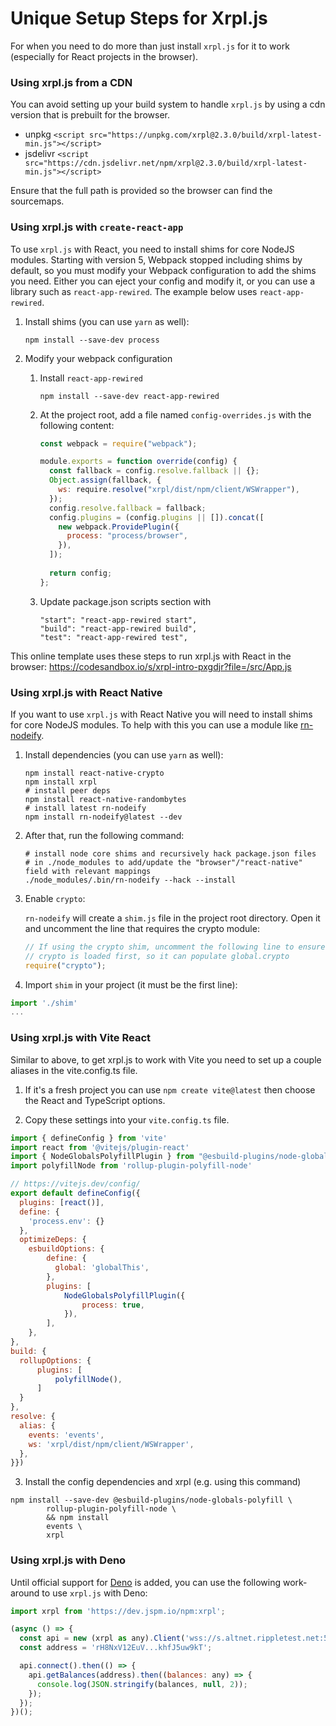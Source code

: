 # Unique Setup Steps for Xrpl.js

For when you need to do more than just install `xrpl.js` for it to work (especially for React projects in the browser).

### Using xrpl.js from a CDN

You can avoid setting up your build system to handle `xrpl.js` by using a cdn version that is prebuilt for the browser.

- unpkg `<script src="https://unpkg.com/xrpl@2.3.0/build/xrpl-latest-min.js"></script>`
- jsdelivr `<script src="https://cdn.jsdelivr.net/npm/xrpl@2.3.0/build/xrpl-latest-min.js"></script>`

Ensure that the full path is provided so the browser can find the sourcemaps.

### Using xrpl.js with `create-react-app`

To use `xrpl.js` with React, you need to install shims for core NodeJS modules. Starting with version 5, Webpack stopped including shims by default, so you must modify your Webpack configuration to add the shims you need. Either you can eject your config and modify it, or you can use a library such as `react-app-rewired`. The example below uses `react-app-rewired`.

1. Install shims (you can use `yarn` as well):

   ```shell
   npm install --save-dev process
   ```

2. Modify your webpack configuration

   1. Install `react-app-rewired`

      ```shell
      npm install --save-dev react-app-rewired
      ```

   2. At the project root, add a file named `config-overrides.js` with the following content:

      ```javascript
      const webpack = require("webpack");

      module.exports = function override(config) {
        const fallback = config.resolve.fallback || {};
        Object.assign(fallback, {
          ws: require.resolve("xrpl/dist/npm/client/WSWrapper"),
        });
        config.resolve.fallback = fallback;
        config.plugins = (config.plugins || []).concat([
          new webpack.ProvidePlugin({
            process: "process/browser",
          }),
        ]);
        
        return config;
      };
      ```

   3. Update package.json scripts section with

      ```
      "start": "react-app-rewired start",
      "build": "react-app-rewired build",
      "test": "react-app-rewired test",
      ```

This online template uses these steps to run xrpl.js with React in the browser:
https://codesandbox.io/s/xrpl-intro-pxgdjr?file=/src/App.js

### Using xrpl.js with React Native

If you want to use `xrpl.js` with React Native you will need to install shims for core NodeJS modules. To help with this you can use a module like [rn-nodeify](https://github.com/tradle/rn-nodeify).

1. Install dependencies (you can use `yarn` as well):

   ```shell
   npm install react-native-crypto
   npm install xrpl
   # install peer deps
   npm install react-native-randombytes
   # install latest rn-nodeify
   npm install rn-nodeify@latest --dev
   ```

2. After that, run the following command:

   ```shell
   # install node core shims and recursively hack package.json files
   # in ./node_modules to add/update the "browser"/"react-native" field with relevant mappings
   ./node_modules/.bin/rn-nodeify --hack --install
   ```

3. Enable `crypto`:

   `rn-nodeify` will create a `shim.js` file in the project root directory.
   Open it and uncomment the line that requires the crypto module:

   ```javascript
   // If using the crypto shim, uncomment the following line to ensure
   // crypto is loaded first, so it can populate global.crypto
   require("crypto");
   ```

4. Import `shim` in your project (it must be the first line):

```javascript
import './shim'
...
```

### Using xrpl.js with Vite React

Similar to above, to get xrpl.js to work with Vite you need to set up a couple aliases in the vite.config.ts file.

1. If it's a fresh project you can use `npm create vite@latest` then choose the React and TypeScript options.

2. Copy these settings into your `vite.config.ts` file.

```javascript
import { defineConfig } from 'vite'
import react from '@vitejs/plugin-react'
import { NodeGlobalsPolyfillPlugin } from "@esbuild-plugins/node-globals-polyfill";
import polyfillNode from 'rollup-plugin-polyfill-node'

// https://vitejs.dev/config/
export default defineConfig({
  plugins: [react()],
  define: {
    'process.env': {}
  },
  optimizeDeps: {
    esbuildOptions: {
        define: {
          global: 'globalThis',
        },
        plugins: [
            NodeGlobalsPolyfillPlugin({
                process: true,
            }),
        ],
    },
},
build: {
  rollupOptions: {
      plugins: [
          polyfillNode(),
      ]
  }
},
resolve: {
  alias: {
    events: 'events',
    ws: 'xrpl/dist/npm/client/WSWrapper',
  },
}})
```

3. Install the config dependencies and xrpl (e.g. using this command)

```shell
npm install --save-dev @esbuild-plugins/node-globals-polyfill \
		rollup-plugin-polyfill-node \
		&& npm install
		events \
		xrpl
```

### Using xrpl.js with Deno

Until official support for [Deno](https://deno.land) is added, you can use the following work-around to use `xrpl.js` with Deno:

```javascript
import xrpl from 'https://dev.jspm.io/npm:xrpl';

(async () => {
  const api = new (xrpl as any).Client('wss://s.altnet.rippletest.net:51233');
  const address = 'rH8NxV12EuV...khfJ5uw9kT';

  api.connect().then(() => {
    api.getBalances(address).then((balances: any) => {
      console.log(JSON.stringify(balances, null, 2));
    });
  });
})();
```
